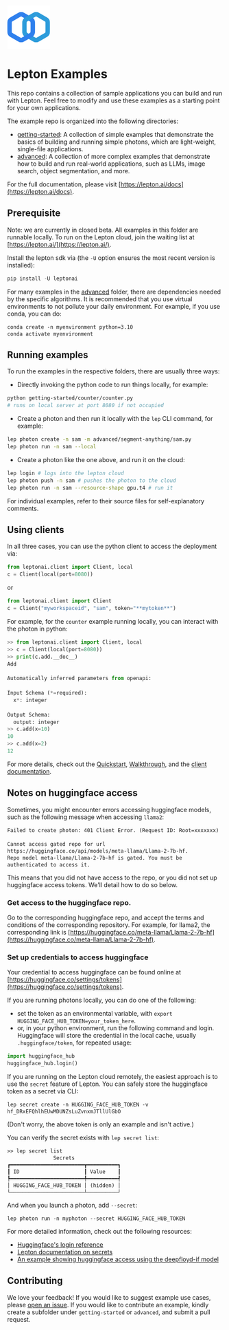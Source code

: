 <img src="assets/logo.svg" height=100>

# Lepton Examples

This repo contains a collection of sample applications you can build and run with Lepton.
Feel free to modify and use these examples as a starting point for your own applications.

The example repo is organized into the following directories:
- [getting-started](https://github.com/leptonai/examples/tree/main/getting-started): A collection of simple examples that demonstrate the basics of building and running simple photons, which are light-weight, single-file applications.
- [advanced](https://github.com/leptonai/examples/tree/main/advanced): A collection of more complex examples that demonstrate how to build and run real-world applications, such as LLMs, image search, object segmentation, and more.

For the full documentation, please visit [https://lepton.ai/docs](https://lepton.ai/docs).

## Prerequisite

Note: we are currently in closed beta. All examples in this folder are runnable locally. To run on the Lepton cloud, join the waiting list at [https://lepton.ai/](https://lepton.ai/).

Install the lepton sdk via (the `-U` option ensures the most recent version is installed):
```python
pip install -U leptonai
```

For many examples in the [advanced](https://github.com/leptonai/examples/tree/main/advanced) folder, there are dependencies needed by the specific algorithms. It is recommended that you use virtual environments to not pollute your daily environment. For example, if you use conda, you can do:
```shell
conda create -n myenvironment python=3.10
conda activate myenvironment
```

## Running examples

To run the examples in the respective folders, there are usually three ways:
- Directly invoking the python code to run things locally, for example:
```bash
python getting-started/counter/counter.py
# runs on local server at port 8080 if not occupied
```
- Create a photon and then run it locally with the `lep` CLI command, for example:
```bash
lep photon create -n sam -m advanced/segment-anything/sam.py
lep photon run -n sam --local
```
- Create a photon like the one above, and run it on the cloud:
```bash
lep login # logs into the lepton cloud
lep photon push -n sam # pushes the photon to the cloud
lep photon run -n sam --resource-shape gpu.t4 # run it
```
For individual examples, refer to their source files for self-explanatory comments.

## Using clients

In all three cases, you can use the python client to access the deployment via:
```python
from leptonai.client import Client, local
c = Client(local(port=8080))
```
or
```python
from leptonai.client import Client
c = Client("myworkspaceid", "sam", token="**mytoken**")
```

For example, for the `counter` example running locally, you can interact with the photon in python:
```python
>> from leptonai.client import Client, local
>> c = Client(local(port=8080))
>> print(c.add.__doc__)
Add

Automatically inferred parameters from openapi:

Input Schema (*=required):
  x*: integer

Output Schema:
  output: integer
>> c.add(x=10)
10
>> c.add(x=2)
12
```

For more details, check out the [Quickstart](https://www.lepton.ai/docs/overview/quickstart), [Walkthrough](https://www.lepton.ai/docs/walkthrough/anatomy_of_a_photon), and the [client documentation](https://www.lepton.ai/docs/walkthrough/clients).


## Notes on huggingface access

Sometimes, you might encounter errors accessing huggingface models, such as the following message when accessing `llama2`:
```text
Failed to create photon: 401 Client Error. (Request ID: Root=xxxxxxx)

Cannot access gated repo for url https://huggingface.co/api/models/meta-llama/Llama-2-7b-hf.
Repo model meta-llama/Llama-2-7b-hf is gated. You must be authenticated to access it.
```
This means that you did not have access to the repo, or you did not set up huggingface access tokens. We'll detail how to do so below.

### Get access to the huggingface repo.
Go to the corresponding huggingface repo, and accept the terms and conditions of the corresponding repository. For example, for llama2, the corresponding link is [https://huggingface.co/meta-llama/Llama-2-7b-hf](https://huggingface.co/meta-llama/Llama-2-7b-hf).

### Set up credentials to access huggingface
Your credential to access huggingface can be found online at [https://huggingface.co/settings/tokens](https://huggingface.co/settings/tokens).

If you are running photons locally, you can do one of the following:
- set the token as an environmental variable, with `export HUGGING_FACE_HUB_TOKEN=your_token_here`.
- or, in your python environment, run the following command and login. Huggingface will store the credential in the local cache, usually `.huggingface/token`, for repeated usage:
```python
import huggingface_hub
huggingface_hub.login()
```

If you are running on the Lepton cloud remotely, the easiest approach is to use the `secret` feature of Lepton. You can safely store the huggingface token as a secret via CLI:
```shell
lep secret create -n HUGGING_FACE_HUB_TOKEN -v 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
```
(Don't worry, the above token is only an example and isn't active.)

You can verify the secret exists with `lep secret list`:
```shell
>> lep secret list
               Secrets               
┏━━━━━━━━━━━━━━━━━━━━━━━━┳━━━━━━━━━━┓
┃ ID                     ┃ Value    ┃
┡━━━━━━━━━━━━━━━━━━━━━━━━╇━━━━━━━━━━┩
│ HUGGING_FACE_HUB_TOKEN │ (hidden) │
└────────────────────────┴──────────┘
```

And when you launch a photon, add `--secret`:
```shell
lep photon run -n myphoton --secret HUGGING_FACE_HUB_TOKEN
```

For more detailed information, check out the following resources:
- [Huggingface's login reference](https://huggingface.co/docs/huggingface_hub/package_reference/login)
- [Lepton documentation on secrets](https://www.lepton.ai/docs/advanced/env_n_secrets)
- [An example showing huggingface access using the deepfloyd-if model](https://github.com/leptonai/examples/tree/main/advanced/deepfloyd-if)

## Contributing

We love your feedback! If you would like to suggest example use cases, please [open an issue](https://github.com/leptonai/examples/issues/new). If you would like to contribute an example, kindly create a subfolder under `getting-started` or `advanced`, and submit a pull request.
